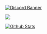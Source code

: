 [![Discord Banner][bannerDiscord]][inviteDiscord]  
 
<a href="https://github.com/Glazelf/NinigiBot"><img src="https://github-readme-stats.vercel.app/api/pin/?username=Glazelf&repo=NinigiBot&show_owner=false&theme=tokyonight&hide_border=true"></a>

[![Github Stats][bannerGithub]][profileReadme]


<!--Links-->
[inviteDiscord]: https://discord.gg/2gkybyu
[profileReadme]: https://github.com/Glazelf/Glazelf/blob/master/README.md
[linkNinigi]: https://github.com/Glazelf/NinigiBot

<!--Images-->
[bannerDiscord]: https://canary.discordapp.com/api/guilds/549214833858576395/widget.png?style=banner2
[bannerGithub]: https://github-readme-stats.vercel.app/api?username=glazelf&count_private=true&show_icons=true&theme=tokyonight
